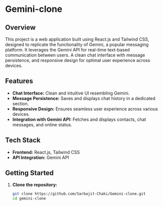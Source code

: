 # Gemini-clone


## Overview

This project is a web application built using React.js and Tailwind CSS, designed to replicate the functionality of Gemini, a popular messaging platform. It leverages the Gemini API for real-time text-based communication between users. A clean chat interface with message persistence, and responsive design for optimal user experience across devices.

## Features

- **Chat Interface:** Clean and intuitive UI resembling Gemini.
- **Message Persistence:** Saves and displays chat history in a dedicated section.
- **Responsive Design:** Ensures seamless user experience across various devices.
- **Integration with Gemini API:** Fetches and displays contacts, chat messages, and online status.

## Tech Stack

- **Frontend:** React.js, Tailwind CSS
- **API Integration:** Gemini API

## Getting Started

1. **Clone the repository:**
   ```bash
   git clone https://github.com/Sarbajit-Chaki/Gemini-clone.git
   cd gemini-clone

